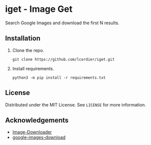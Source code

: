 # iget - Image Get

Search Google Images and download the first N results.

## Installation

 1. Clone the repo.
    ```
    git clone https://github.com/lcordier/iget.git
    ```
 2. Install requirements.
    ```
    python3 -m pip install -r requirements.txt
    ```

## License

Distributed under the MIT License. See `LICENSE` for more information.


## Acknowledgements

 * [Image-Downloader](https://github.com/sczhengyabin/Image-Downloader)
 * [google-images-download](https://github.com/hardikvasa/google-images-download/)
